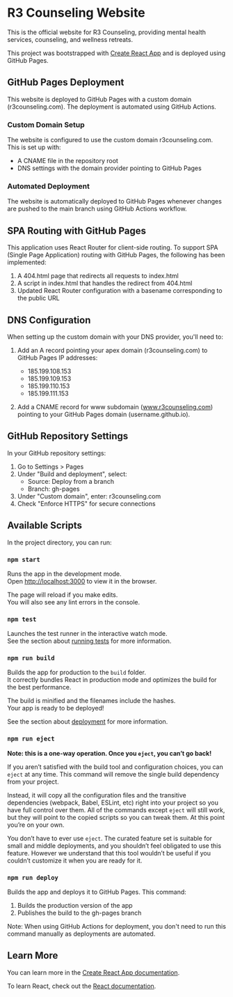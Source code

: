# R3 Counseling Website

This is the official website for R3 Counseling, providing mental health services, counseling, and wellness retreats.

This project was bootstrapped with [Create React App](https://github.com/facebook/create-react-app) and is deployed using GitHub Pages.

## GitHub Pages Deployment

This website is deployed to GitHub Pages with a custom domain (r3counseling.com). The deployment is automated using GitHub Actions.

### Custom Domain Setup

The website is configured to use the custom domain r3counseling.com. This is set up with:
- A CNAME file in the repository root
- DNS settings with the domain provider pointing to GitHub Pages

### Automated Deployment

The website is automatically deployed to GitHub Pages whenever changes are pushed to the main branch using GitHub Actions workflow.

## SPA Routing with GitHub Pages

This application uses React Router for client-side routing. To support SPA (Single Page Application) routing with GitHub Pages, the following has been implemented:

1. A 404.html page that redirects all requests to index.html
2. A script in index.html that handles the redirect from 404.html
3. Updated React Router configuration with a basename corresponding to the public URL

## DNS Configuration

When setting up the custom domain with your DNS provider, you'll need to:

1. Add an A record pointing your apex domain (r3counseling.com) to GitHub Pages IP addresses:
   - 185.199.108.153
   - 185.199.109.153
   - 185.199.110.153
   - 185.199.111.153

2. Add a CNAME record for www subdomain (www.r3counseling.com) pointing to your GitHub Pages domain (username.github.io).

## GitHub Repository Settings

In your GitHub repository settings:

1. Go to Settings > Pages
2. Under "Build and deployment", select:
   - Source: Deploy from a branch
   - Branch: gh-pages
3. Under "Custom domain", enter: r3counseling.com
4. Check "Enforce HTTPS" for secure connections

## Available Scripts

In the project directory, you can run:

### `npm start`

Runs the app in the development mode.\
Open [http://localhost:3000](http://localhost:3000) to view it in the browser.

The page will reload if you make edits.\
You will also see any lint errors in the console.

### `npm test`

Launches the test runner in the interactive watch mode.\
See the section about [running tests](https://facebook.github.io/create-react-app/docs/running-tests) for more information.

### `npm run build`

Builds the app for production to the `build` folder.\
It correctly bundles React in production mode and optimizes the build for the best performance.

The build is minified and the filenames include the hashes.\
Your app is ready to be deployed!

See the section about [deployment](https://facebook.github.io/create-react-app/docs/deployment) for more information.

### `npm run eject`

**Note: this is a one-way operation. Once you `eject`, you can’t go back!**

If you aren’t satisfied with the build tool and configuration choices, you can `eject` at any time. This command will remove the single build dependency from your project.

Instead, it will copy all the configuration files and the transitive dependencies (webpack, Babel, ESLint, etc) right into your project so you have full control over them. All of the commands except `eject` will still work, but they will point to the copied scripts so you can tweak them. At this point you’re on your own.

You don’t have to ever use `eject`. The curated feature set is suitable for small and middle deployments, and you shouldn’t feel obligated to use this feature. However we understand that this tool wouldn’t be useful if you couldn’t customize it when you are ready for it.

### `npm run deploy`

Builds the app and deploys it to GitHub Pages. This command:
1. Builds the production version of the app
2. Publishes the build to the gh-pages branch

Note: When using GitHub Actions for deployment, you don't need to run this command manually as deployments are automated.

## Learn More

You can learn more in the [Create React App documentation](https://facebook.github.io/create-react-app/docs/getting-started).

To learn React, check out the [React documentation](https://reactjs.org/).
